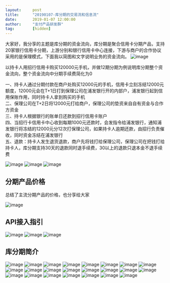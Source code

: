 ```yaml
---  
layout:     post   
title:      "20190107-库分期的交易流和信息流"  
date:       2019-01-07 12:00:00  
author:     "支付产品研发群"  
tag:		[hidden] 
---
```



大家好，我分享的主题是库分期的资金流向，库分期是聚合信用卡分期产品，支持20家银行信用卡分期，上游分别和银行信用卡中心连接，下游与商户的合作协议采用的是保理模式，下面我以简图和文字说明业务的资金流向。
![image](http://static.cocolian.cn/img/201901/3ACDD6DF74614C3B8A5219C91E62E4AC.jpg)

以持卡人用招行信用卡购买120000元手机，并做12期分期为例说明库分期整个资金流向，整个资金流向中分期手续费简化为0

一、持卡人通过分期付款在商户处购买12000元的手机，信用卡立刻冻结12000元额度，12000元会在T+1日打到保理公司在浦发银行开的内部户，浦发银行起到信用保账作用，同时持卡人拿到购买的手机  
二、保理公司在T+2日将12000元打给商户，保理公司的垫资来自自有资金与合作方资金  
三、持卡人根据银行的账单日还款到招行信用卡账户  
四、当招行卡信用卡中心收到每期1000元还款时，会发指令给浦发银行，通知浦发银行将冻结的12000元分12次打保理公司，如果持卡人逾期还款，由招行负责催收，同时资金冻结在浦发银行  
五、退款：持卡人发生退货退款，商户先将钱打给保理公司，保理公司在把钱打给持卡人，库分期支持30天的退款同时退手续费，30以上的退款只退本金不退手续费  

![image](http://static.cocolian.cn/img/201901/E4A4649F08E5491CB64B7E2A82846A96.jpg)
![image](http://static.cocolian.cn/img/201901/4C1AA707DE144D02B25EE686B5F1F296.jpg)
![image](http://static.cocolian.cn/img/201901/8AA4F803B07340C5B269AA065709DDE5.jpg)

## 分期产品价格
总结了主流分期产品的价格，也分享给大家

![image](http://static.cocolian.cn/img/201901/8A689BF0A8E748C2B1917708AD96EDD7.jpg)

## API接入指引

![image](http://static.cocolian.cn/img/201901/D6832C0C52964003B01DB4853A773981.jpg)
![image](http://static.cocolian.cn/img/201901/99565699681A445580AA913BBBBD422D.jpg)
![image](http://static.cocolian.cn/img/201901/08CF42638EA4458482157F75A4025154.jpg)

## 库分期简介  

![image](http://static.cocolian.cn/img/201901/6A3AE677935B476E9E4C73047BB8F175.jpg)
![image](http://static.cocolian.cn/img/201901/B7D2CF3ED2774D30A0F2E355A096E6F6.jpg)
![image](http://static.cocolian.cn/img/201901/127CF67A195645CD96DAF6B498B05B41.jpg)
![image](http://static.cocolian.cn/img/201901/5B56F6F76F964E86B425171DB24C0732.jpg)
![image](http://static.cocolian.cn/img/201901/41C7A68AEE32487C9694460CEE370895.jpg)
![image](http://static.cocolian.cn/img/201901/88DB284DDDD0497BB00C6FF9E7A34B75.jpg)
![image](http://static.cocolian.cn/img/201901/BE3F26DD6477426680B76F82327B9A5A.jpg)
![image](http://static.cocolian.cn/img/201901/47BF713ED7894D8E9B16EDB0FDBE7069.jpg)
![image](http://static.cocolian.cn/img/201901/97B23A448CA64728B72E66388DDE53CA.jpg)
![image](http://static.cocolian.cn/img/201901/C127C1F0C89E448EBF8517BF492C6029.jpg)
![image](http://static.cocolian.cn/img/201901/8F6B129442A74E128DD2D6FDC7279647.jpg)
![image](http://static.cocolian.cn/img/201901/E0FCDCF7D8B94ED896218D2F35907BB3.jpg)
![image](http://static.cocolian.cn/img/201901/0D805AFFB9B145F08CD8FF9D1B63E6DB.jpg)
![image](http://static.cocolian.cn/img/201901/D333F895E6064CE287D1CAE7546E7E24.jpg)
![image](http://static.cocolian.cn/img/201901/72EAF9FE4A334D57A45EFF50735AF4C9.jpg)
![image](http://static.cocolian.cn/img/201901/644DC2A44D6E40E4A3C9CE77BBF2F041.jpg)
![image](http://static.cocolian.cn/img/201901/101C99DD5C49427788BA47203B1C98A6.jpg)
![image](http://static.cocolian.cn/img/201901/D128843040D94C91ADA919BD19B9A571.jpg)
![image](http://static.cocolian.cn/img/201901/B12E3C7512B4473FAA961E99D5D91293.jpg)
![image](http://static.cocolian.cn/img/201901/A61A45CFC4004BD489A5A298C9598EBB.jpg)
![image](http://static.cocolian.cn/img/201901/B0911225AC8649B0932367580AF2D1B9.jpg)
![image](http://static.cocolian.cn/img/201901/21236270B5A4492BBE1F3E0F3A0B5236.jpg)
![image](http://static.cocolian.cn/img/201901/293CEF97DF4543A2BBD4856E1BB02675.jpg)
